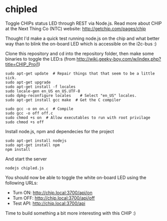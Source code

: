 # chipled
Toggle CHIPs status LED through REST via Node.js. Read more about CHIP at the Next Thing Co (NTC) website: http://getchip.com/pages/chip

Thought I'd make a quick test running node.js on the chip and what better way than to blink the on-board LED which is accessible on the i2c-bus :)

Clone this repository and cd into the repository folder, then make some binaries to toggle the LED:s (from http://wiki.geeky-boy.com/w/index.php?title=CHIP_Proj1)
```
sudo apt-get update  # Repair things that that seem to be a little sick.
sudo apt-get upgrade
sudo apt-get install -f locales
sudo locale-gen en_US en_US.UTF-8
sudo dpkg-reconfigure locales    # Select "en_US" locales.
sudo apt-get install gcc make  # Get the C compiler

sudo gcc -o on on.c  # Compile
sudo gcc -o off off.c
sudo chmod +s on  # Allow executables to run with root privilage
sudo chmod +s off
```
Install node.js, npm and dependecies for the project
```
sudo apt-get install nodejs
sudo apt-get install npm
npm install
```
And start the server
```
nodejs chipled.js
```
You should now be able to toggle the white on-board LED using the following URLs:
* Turn ON: http://chip.local:3700/api/on
* Turn OFF: http://chip.local:3700/api/off
* Test API: http://chip.local:3700/api

Time to build something a bit more interesting with this CHIP :)
